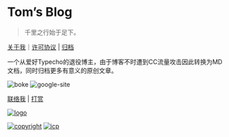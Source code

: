 <!-- <div class="container"><div class="card-wrap"> -->

# Tom’s Blog

> 千里之行始于足下。

[关于我](https://www.go233.com/#/about)｜[许可协议](https://www.go233.com/#/permit) | [归档](https://www.go233.com/#/keep)

<!-- tabs:start -->
一个从爱好Typecho的退役博主，由于博客不时遭到CC流量攻击因此转换为MD文档，同时归档更多有意义的原创文章。


![boke](https://www.go233.com/docs/static/img/tom-boke.png)
![google-site](https://www.go233.com/docs/static/img/google-site.png)

<!-- tabs:end -->

[联络我](https://www.go233.com/#/message) |  [打赏](https://www.go233.com/#/reward) 

[![logo](https://www.go233.com/docs/static/img/logo.svg)]()


[![copyright](https://www.go233.com/docs/static/img/copyright.svg)]()
[![icp](https://www.go233.com/docs/static/img/moe-icp.svg)](https://icp.gov.moe/?keyword=20237771)
